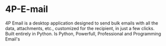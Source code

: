 # 4P-E-mail
4P Email is a desktop application designed to send bulk emails with all the data, attachments, etc., customized for the recipient, in just a few clicks. Built entirely in Python.
Is Python, Powerfull, Professional and Programming Email's
